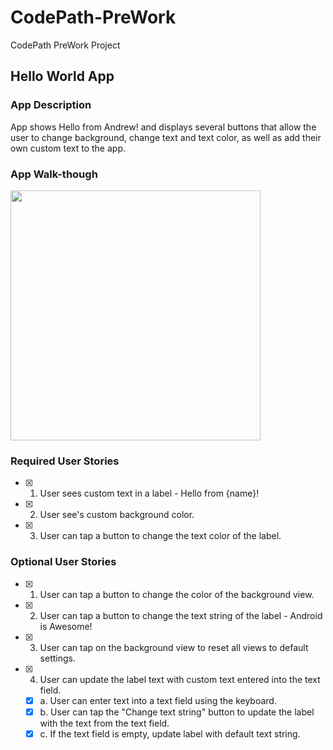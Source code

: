 # CodePath-PreWork
CodePath PreWork Project

## Hello World App

### App Description
App shows Hello from Andrew! and displays several buttons that allow the user to change background, change text and text color, as well as add their own custom text to the app.

### App Walk-though
<img src="https://i.imgur.com/8lL6let.gif" width=400><br>


### Required User Stories
- [X] 1. User sees custom text in a label - Hello from {name}!
- [X] 2. User see's custom background color.
- [X] 3. User can tap a button to change the text color of the label.

### Optional User Stories
- [X] 1. User can tap a button to change the color of the background view.  
- [X] 2. User can tap a button to change the text string of the label - Android is Awesome!  
- [X] 3. User can tap on the background view to reset all views to default settings.  
- [X] 4. User can update the label text with custom text entered into the text field.  
   - [X] a. User can enter text into a text field using the keyboard.  
   - [X] b. User can tap the "Change text string" button to update the label with the text from the text field.  
   - [X] c. If the text field is empty, update label with default text string.  